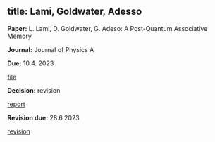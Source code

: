 title: Lami, Goldwater, Adesso
---

**Paper:**   L. Lami, D. Goldwater, G. Adeso: A Post-Quantum Associative Memory
 
**Journal:** Journal of Physics A

**Due:** 10.4. 2023

[file](REF_lami2023/file.pdf)


**Decision:** revision


[report](REF_lami2023/report.pdf)

**Revision due:** 28.6.2023

[revision](REF_lami2023/revision.pdf)





